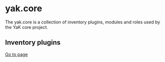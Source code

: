 # yak.core

The yak.core is a collection of inventory plugins, modules and roles used by the YaK core project.

## Inventory plugins

[Go to page](./plugins/README.md)
